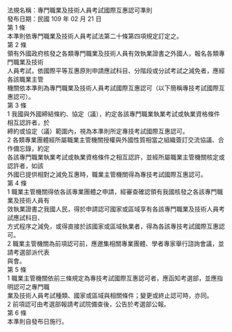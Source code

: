 法規名稱：專門職業及技術人員考試國際互惠認可準則  
發布日期：民國 109 年 02 月 21 日  
第 1 條  
本準則依專門職業及技術人員考試法第二十條第四項規定訂定之。  
第 2 條  
領有外國政府核發之各類專門職業及技術人員有效執業證書之外國人，報名各類專門職業及技術  
人員考試，依國際平等互惠原則申請應試科目、分階段或分試考試之減免者，應經各該職業主管  
機關依本準則為專門職業及技術人員考試國際互惠認可（以下簡稱專技考試國際互惠認可）。  
第 3 條  
1 我國與外國締結條約、協定（議），約定各該專門職業執業考試或執業資格條件相互認許者，於  
締約或協定（議）範圍內，視為本準則所定專技考試國際互惠認可。  
2 各類專業團體經所屬職業主管機關授權與外國性質相當之組織簽訂交流協議、合作備忘錄，約定  
各該專門職業執業考試或執業資格條件之相互認許，並經所屬職業主管機關核定或認許者，如該  
外國已提供相對之減免互惠時，職業主管機關得為專技考試國際互惠認可。  
第 4 條  
1 職業主管機關得依各該專業團體之申請，經審查確認領有我國核發之各該專門職業及技術人員有  
效執業證書之我國人民，得於申請認可國家或區域享有各該專門職業及技術人員考試應試科目、  
方式程序之減免，或得直接於該國家或區域執業者，得為各該專技考試國際互惠認可。  
2 職業主管機關為前項認可前，應邀集相關專業團體、學者專家舉行諮詢會議，並請考選部派代表  
與會。  
第 5 條  
1 職業主管機關依前三條規定為專技考試國際互惠認可者，應函知考選部，並應指明認可之專門職  
業及技術人員考試種類、國家或區域與相關條件；變更或終止認可時，亦同。  
2 前項認可由考選部報請考試院備查後，公告於考選部公報。  
第 6 條  
本準則自發布日施行。  


